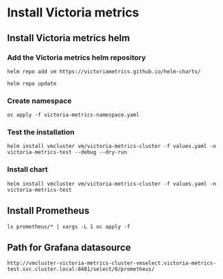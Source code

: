 # Install Victoria metrics

## Install Victoria metrics helm

### Add the Victoria metrics helm repository

    helm repo add vm https://victoriametrics.github.io/helm-charts/

    helm repo update
### Create namespace

    oc apply -f victoria-metrics-namespace.yaml
### Test the installation

    helm install vmcluster vm/victoria-metrics-cluster -f values.yaml -n victoria-metrics-test --debug --dry-run
### Install chart

    helm install vmcluster vm/victoria-metrics-cluster -f values.yaml -n victoria-metrics-test
## Install Prometheus

    ls prometheus/* | xargs -L 1 oc apply -f
## Path for Grafana datasource
    http://vmcluster-victoria-metrics-cluster-vmselect.victoria-metrics-test.svc.cluster.local:8481/select/0/prometheus/

